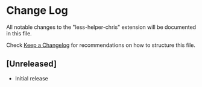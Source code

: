 # Change Log

All notable changes to the "less-helper-chris" extension will be documented in this file.

Check [Keep a Changelog](http://keepachangelog.com/) for recommendations on how to structure this file.

## [Unreleased]

- Initial release
